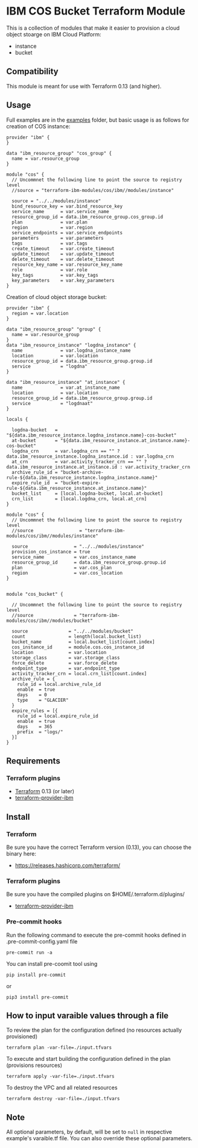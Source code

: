 # IBM COS Bucket Terraform Module

This is a collection of modules that make it easier to provision a cloud object stoarge on IBM Cloud Platform:

* instance
* bucket

## Compatibility

This module is meant for use with Terraform 0.13 (and higher).

## Usage

Full examples are in the [examples](./examples/) folder, but basic usage is as follows for creation of COS instance:

```hcl
provider "ibm" {
}

data "ibm_resource_group" "cos_group" {
  name = var.resource_group
}

module "cos" {
  // Uncommnet the following line to point the source to registry level
  //source = "terraform-ibm-modules/cos/ibm//modules/instance"

  source = "../../modules/instance"
  bind_resource_key = var.bind_resource_key
  service_name      = var.service_name
  resource_group_id = data.ibm_resource_group.cos_group.id
  plan              = var.plan
  region            = var.region
  service_endpoints = var.service_endpoints
  parameters        = var.parameters
  tags              = var.tags
  create_timeout    = var.create_timeout
  update_timeout    = var.update_timeout
  delete_timeout    = var.delete_timeout
  resource_key_name = var.resource_key_name
  role              = var.role
  key_tags          = var.key_tags
  key_parameters    = var.key_parameters
}

```

Creation of cloud object storage bucket:

```hcl
provider "ibm" {
  region = var.location
}

data "ibm_resource_group" "group" {
  name = var.resource_group
}
data "ibm_resource_instance" "logdna_instance" {
  name              = var.logdna_instance_name
  location          = var.location
  resource_group_id = data.ibm_resource_group.group.id
  service           = "logdna"
}

data "ibm_resource_instance" "at_instance" {
  name              = var.at_instance_name
  location          = var.location
  resource_group_id = data.ibm_resource_group.group.id
  service           = "logdnaat"
}

locals {

  logdna-bucket   = "${data.ibm_resource_instance.logdna_instance.name}-cos-bucket"
  at-bucket       = "${data.ibm_resource_instance.at_instance.name}-cos-bucket"
  logdna_crn      = var.logdna_crn == "" ? data.ibm_resource_instance.logdna_instance.id : var.logdna_crn
  at_crn          = var.activity_tracker_crn == "" ? data.ibm_resource_instance.at_instance.id : var.activity_tracker_crn
  archive_rule_id = "bucket-archive-rule-${data.ibm_resource_instance.logdna_instance.name}"
  expire_rule_id  = "bucket-expire-rule-${data.ibm_resource_instance.at_instance.name}"
  bucket_list     = [local.logdna-bucket, local.at-bucket]
  crn_list        = [local.logdna_crn, local.at_crn]
}

module "cos" {
  // Uncommnet the following line to point the source to registry level
  //source                 = "terraform-ibm-modules/cos/ibm//modules/instance"

  source                 = "../../modules/instance"
  provision_cos_instance = true
  service_name           = var.cos_instance_name
  resource_group_id      = data.ibm_resource_group.group.id
  plan                   = var.cos_plan
  region                 = var.cos_location
}


module "cos_bucket" {

  // Uncommnet the following line to point the source to registry level
  //source               = "terraform-ibm-modules/cos/ibm//modules/bucket"

  source               = "../../modules/bucket"
  count                = length(local.bucket_list)
  bucket_name          = local.bucket_list[count.index]
  cos_instance_id      = module.cos.cos_instance_id
  location             = var.location
  storage_class        = var.storage_class
  force_delete         = var.force_delete
  endpoint_type        = var.endpoint_type
  activity_tracker_crn = local.crn_list[count.index]
  archive_rule = {
    rule_id = local.archive_rule_id
    enable  = true
    days    = 0
    type    = "GLACIER"
  }
  expire_rules = [{
    rule_id = local.expire_rule_id
    enable  = true
    days    = 365
    prefix  = "logs/"
  }]
}

```

## Requirements

### Terraform plugins

- [Terraform](https://www.terraform.io/downloads.html) 0.13 (or later)
- [terraform-provider-ibm](https://github.com/IBM-Cloud/terraform-provider-ibm)

## Install

### Terraform

Be sure you have the correct Terraform version (0.13), you can choose the binary here:
- https://releases.hashicorp.com/terraform/

### Terraform plugins

Be sure you have the compiled plugins on $HOME/.terraform.d/plugins/

- [terraform-provider-ibm](https://github.com/IBM-Cloud/terraform-provider-ibm)

### Pre-commit hooks

Run the following command to execute the pre-commit hooks defined in .pre-commit-config.yaml file
```
pre-commit run -a
```
You can install pre-coomit tool using

```
pip install pre-commit
```
or
```
pip3 install pre-commit
```
## How to input varaible values through a file

To review the plan for the configuration defined (no resources actually provisioned)
```
terraform plan -var-file=./input.tfvars
```
To execute and start building the configuration defined in the plan (provisions resources)
```
terraform apply -var-file=./input.tfvars
```

To destroy the VPC and all related resources
```
terraform destroy -var-file=./input.tfvars
```

## Note

All optional parameters, by default, will be set to `null` in respective example's varaible.tf file. You can also override these optional parameters.